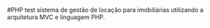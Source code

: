 #PHP test
sistema de gestão de locação para imobiliárias utilizando a arquitetura MVC e linguagem PHP.
